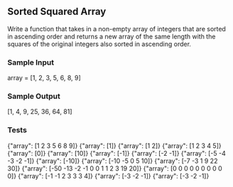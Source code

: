 ## Sorted Squared Array

Write a function that takes in a non-empty array of integers that are sorted in ascending order and returns a new array of the same length with the squares of the original integers also sorted in ascending order.

### Sample Input
array = [1, 2, 3, 5, 6, 8, 9]

### Sample Output
[1, 4, 9, 25, 36, 64, 81]

### Tests
{"array":  [1 2 3 5 6 8 9]}
{"array":  [1]}
{"array":  [1 2]}
{"array":  [1 2 3 4 5]}
{"array":  [0]}
{"array":  [10]}
{"array":  [-1]}
{"array":  [-2 -1]}
{"array":  [-5 -4 -3 -2 -1]}
{"array":  [-10]}
{"array":  [-10 -5 0 5 10]}
{"array":  [-7 -3 1 9 22 30]}
{"array":  [-50 -13 -2 -1 0 0 1 1 2 3 19 20]}
{"array":  [0 0 0 0 0 0 0 0 0 0]}
{"array":  [-1 -1 2 3 3 3 4]}
{"array":  [-3 -2 -1]}
{"array":  [-3 -2 -1]}
